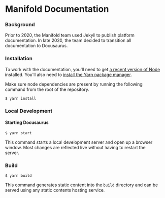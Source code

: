 # Manifold Documentation

### Background

Prior to 2020, the Manifold team used Jekyll to publish platform documentation. In late 2020, the team decided to transition all documentation to Docusaurus.

### Installation

To work with the documentation, you'll need to get [a recent version of Node](https://nodejs.org/en/download/) installed. You'll also need to [install the Yarn package manager](https://classic.yarnpkg.com/en/docs/install#mac-stable).

Make sure node dependencies are present by running the following command from the root of the repository.

```
$ yarn install
```

### Local Development

#### Starting Docusaurus

```
$ yarn start
```

This command starts a local development server and open up a browser window. Most changes are reflected live without having to restart the server.

### Build

```
$ yarn build
```

This command generates static content into the `build` directory and can be served using any static contents hosting service.


